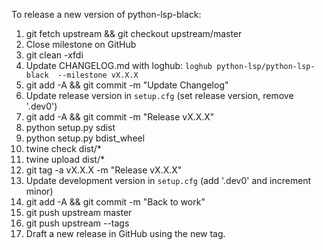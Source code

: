 To release a new version of python-lsp-black:

1. git fetch upstream && git checkout upstream/master
1. Close milestone on GitHub
1. git clean -xfdi
1. Update CHANGELOG.md with loghub: `loghub python-lsp/python-lsp-black  --milestone vX.X.X`
1. git add -A && git commit -m "Update Changelog"
1. Update release version in `setup.cfg` (set release version, remove '.dev0')
1. git add -A && git commit -m "Release vX.X.X"
1. python setup.py sdist
1. python setup.py bdist_wheel
1. twine check dist/\*
1. twine upload dist/\*
1. git tag -a vX.X.X -m "Release vX.X.X"
1. Update development version in `setup.cfg` (add '.dev0' and increment minor)
1. git add -A && git commit -m "Back to work"
1. git push upstream master
1. git push upstream --tags
1. Draft a new release in GitHub using the new tag.
